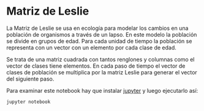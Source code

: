 # Matriz de Leslie

La Matriz de Leslie se usa en ecología para modelar los cambios en una
población de organismos a través de un lapso. En este modelo la
población se divide en grupos de edad. Para cada unidad de tiempo la
población se representa con un vector con un elemento por cada clase
de edad.

Se trata de una matriz cuadrada con tantos renglones y columnas como
el vector de clases tiene elementos. En cada paso de tiempo el vector
de clases de población se multiplica por la matriz Leslie para generar
el vector del siguiente paso.

Para examinar este notebook hay que instalar
[jupyter](http://ipython.org) y luego ejecutarlo así:

    jupyter notebook
    
